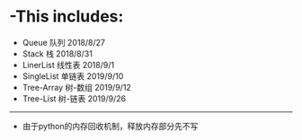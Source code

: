 # -This includes:
- Queue 队列 2018/8/27
- Stack  栈 2018/8/31
- LinerList 线性表 2018/9/1
- SingleList 单链表 2019/9/10
- Tree-Array 树-数组 2019/9/12
- Tree-List 树-链表 2019/9/26


--------------------------------------
- 由于python的内存回收机制，释放内存部分先不写
